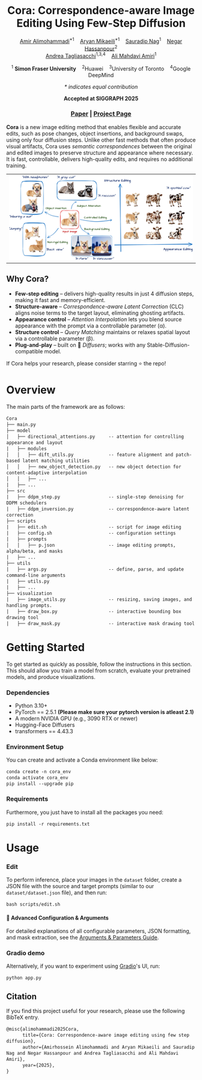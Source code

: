 
<div align="center">

# Cora: Correspondence-aware Image Editing Using Few-Step Diffusion

[Amir Alimohammadi](https://alimohammadiamirhossein.github.io/)<sup>*1</sup> &nbsp;&nbsp;
[Aryan Mikaeili](https://aryanmikaeili.github.io/)<sup>*1</sup> &nbsp;&nbsp;
[Sauradip Nag](https://sauradip.github.io/)<sup>1</sup> &nbsp;&nbsp;
[Negar Hassanpour](https://webdocs.cs.ualberta.ca/~hassanpo/)<sup>2</sup>  
[Andrea Tagliasacchi](https://taiya.github.io/)<sup>1,3,4</sup> &nbsp;&nbsp;
[Ali Mahdavi Amiri](https://www.sfu.ca/~amahdavi)<sup>1</sup>

<sup>1</sup> **Simon Fraser University** &nbsp;&nbsp;
<sup>2</sup>Huawei &nbsp;&nbsp;
<sup>3</sup>University of Toronto &nbsp;&nbsp;
<sup>4</sup>Google DeepMind  

*\* indicates equal contribution*  

**Accepted at SIGGRAPH&nbsp;2025**

</div>


<h3 align="center">
  <a href="https://arxiv.org/" target='_blank'>Paper</a> |
  <a href="https://cora-edit.github.io/" target='_blank'>Project Page</a> 
</h3>
</div>

**Cora** is a new image editing method that enables flexible and accurate edits, such as pose changes, object insertions, and background swaps, using only four diffusion steps. Unlike other fast methods that often produce visual artifacts, Cora uses *semantic correspondences* between the original and edited images to preserve structure and appearance where necessary. It is fast, controllable, delivers high-quality edits, and requires no additional training.


<div align="center">
<table>
<tr>
    <td><img src="./assets/teaser.png" width="100%"/></td>
</tr>
</table>
</div>

## Why Cora?

* **Few-step editing** – delivers high-quality results in just 4 diffusion steps, making it fast and memory-efficient.  
* **Structure-aware** – *Correspondence-aware Latent Correction* (CLC) aligns noise terms to the target layout, eliminating ghosting artifacts.  
* **Appearance control** – *Attention Interpolation* lets you blend source appearance with the prompt via a controllable parameter (α).  
* **Structure control** – *Query Matching* maintains or relaxes spatial layout via a controllable parameter (β).  
* **Plug-and-play** – built on 🤗 *Diffusers*; works with any Stable-Diffusion-compatible model.  

If Cora helps your research, please consider starring ⭐ the repo!


# Overview

The main parts of the framework are as follows:

```
Cora
├── main.py                            
├── model                    
│   ├── directional_attentions.py     -- attention for controlling appearance and layout
|   ├── modules
│   │   ├── dift_utils.py             -- feature alignment and patch-based latent matching utilities        
│   │   ├── new_object_detection.py   -- new object detection for content-adaptive interpolation            
│   │   ├── ...     
|   ├── ...
├── src
|   ├── ddpm_step.py                  -- single-step denoising for DDPM schedulers      
|   ├── ddpm_inversion.py             -- correspondence-aware latent correction
├── scripts
|   ├── edit.sh                       -- script for image editing
|   ├── config.sh                     -- configuration settings
|   ├── prompts
│   │   ├── p.json                    -- image editing prompts, alpha/beta, and masks 
|   ├── ...   
├── utils                    
|   ├── args.py                       -- define, parse, and update command-line arguments
|   ├── utils.py
|   ├── ...   
├── visualization                    
|   ├── image_utils.py                -- resizing, saving images, and handling prompts.
|   ├── draw_box.py                   -- interactive bounding box drawing tool
|   ├── draw_mask.py                  -- interactive mask drawing tool
```
# Getting Started  
To get started as quickly as possible, follow the instructions in this section. This should allow you train a model from scratch, evaluate your pretrained models, and produce visualizations.  

### Dependencies
- Python 3.10+
- PyTorch == 2.5.1 **(Please make sure your pytorch version is atleast 2.1)**
- A modern NVIDIA GPU (e.g., 3090 RTX or newer)
- Hugging-Face Diffusers
- transformers == 4.43.3

### Environment Setup
You can create and activate a Conda environment like below:
```shell script
conda create -n cora_env
conda activate cora_env  
pip install --upgrade pip
```

### Requirements  
Furthermore, you just have to install all the packages you need:  
```shell script  
pip install -r requirements.txt  
```  

# Usage

### Edit

To perform inference, place your images in the `dataset` folder, create a JSON file with the source and target prompts (similar to our `dataset/dataset.json` file), and then run:

```
bash scripts/edit.sh
```

#### 🔧 Advanced Configuration & Arguments

For detailed explanations of all configurable parameters, JSON formatting, and mask extraction, see the [Arguments & Parameters Guide](./assets/ARGS_README.md).


### Gradio demo
Alternatively, if you want to experiment using [Gradio](https://www.gradio.app/)'s UI, run:
```
python app.py 
```



## Citation
If you find this project useful for your research, please use the following BibTeX entry.
```
@misc{alimohammadi2025Cora,
      title={Cora: Correspondence-aware image editing using few step diffusion}, 
      author={Amirhossein Alimohammadi and Aryan Mikaeili and Sauradip Nag and Negar Hassanpour and Andrea Tagliasacchi and Ali Mahdavi Amiri},
      year={2025},
}
```

